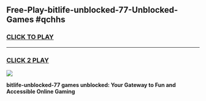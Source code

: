 
## Free-Play-bitlife-unblocked-77-Unblocked-Games #qchhs
<h3>
<a href="https://news.freeplayer.one?title=bitlife-unblocked-77&ref=8M">CLICK TO PLAY</a></h3>
<hr>

<h3>
<a href="https://news.freeplayer.one?title=bitlife-unblocked-77&ref=8M">CLICK 2 PLAY</a>
  
</h3>

<a href="https://news.freeplayer.one?title=bitlife-unblocked-77&ref=8M"><img src="https://clearcache.store/games.png"></a>


**bitlife-unblocked-77 games unblocked: Your Gateway to Fun and Accessible Online Gaming**
